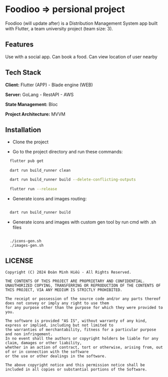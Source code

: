 # Foodioo => persional project

Foodioo (will update after) is a Distribution Management System app built with Flutter, a team university project (team size: 3).

## Features

Use with a social app. 
Can book a food.
Can view location of user nearby

## Tech Stack

**Client:** Flutter (APP) -  Blade engine (WEB)

**Server:** GoLang - RestAPI - AWS

**State Management:** Bloc 

**Project Architecture:** MVVM

## Installation

- Clone the project

- Go to the project directory and run these commands:




```bash
  flutter pub get
  
  dart run build_runner clean

  dart run build_runner build --delete-conflicting-outputs
  
  flutter run --release
```


 - Generate icons and images routing: 


```bash

  dart run build_runner build

```

- Generate icons and images with custom gen tool by run cmd with .sh files


```

  ./icons-gen.sh
  ./images-gen.sh

```

## LICENSE

```
Copyright (C) 2024 Đoàn Minh Hiếu - All Rights Reserved.

THE CONTENTS OF THIS PROJECT ARE PROPRIETARY AND CONFIDENTIAL.
UNAUTHORIZED COPYING, TRANSFERRING OR REPRODUCTION OF THE CONTENTS OF THIS PROJECT, VIA ANY MEDIUM IS STRICTLY PROHIBITED.

The receipt or possession of the source code and/or any parts thereof does not convey or imply any right to use them
for any purpose other than the purpose for which they were provided to you.

The software is provided "AS IS", without warranty of any kind, express or implied, including but not limited to
the warranties of merchantability, fitness for a particular purpose and non infringement.
In no event shall the authors or copyright holders be liable for any claim, damages or other liability,
whether in an action of contract, tort or otherwise, arising from, out of or in connection with the software
or the use or other dealings in the software.

The above copyright notice and this permission notice shall be included in all copies or substantial portions of the Software.
```